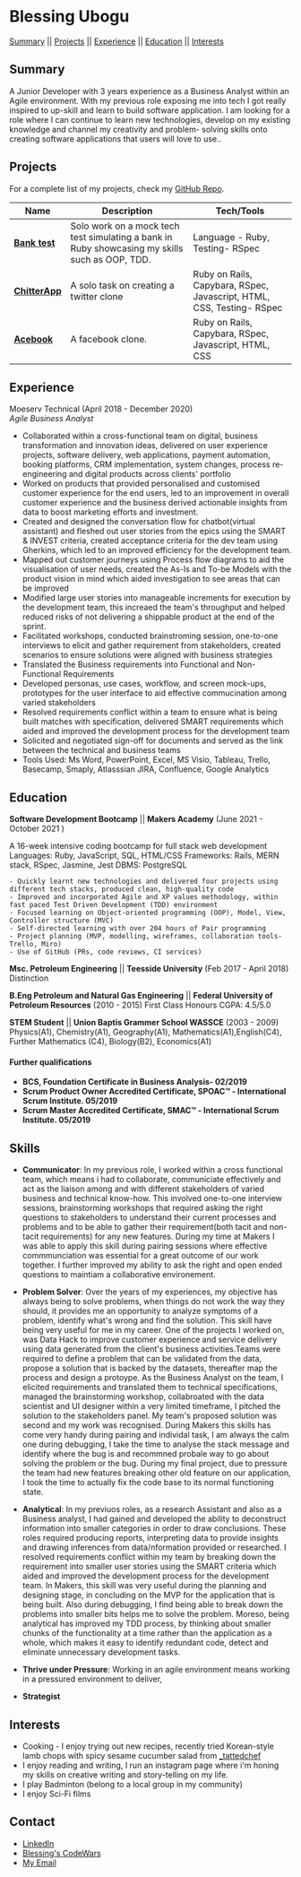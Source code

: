 # Blessing Ubogu

[Summary](#summary) || [Projects](#projects) || [Experience](#experience) || [Education](#education) || [Interests](#interests)

## Summary
A Junior Developer with 3 years experience as a Business Analyst within an Agile environment. With my previous role exposing me into tech I got really inspired to up-skill and learn to build software application. I am looking for a role where I can continue to learn new technologies, develop on my existing knowledge and channel my creativity and problem- solving skills onto creating software applications that users will love to use..

## Projects
For a complete list of my projects, check my <a href= "https://github.com/BlessingUb?tab=repositories">GitHub Repo</a>.

| Name                         | Description       | Tech/Tools        | 
| ---------------------------- | ----------------- | ----------------- |
| **[Bank test](https://github.com/BlessingUb/bank-tech-test)** | Solo work on a mock tech test simulating a bank in Ruby showcasing my skills such as OOP, TDD.  | Language - Ruby, Testing- RSpec|
| **[ChitterApp](https://github.com/BlessingUb/chitter)** | A solo task on creating a twitter clone | Ruby on Rails, Capybara, RSpec, Javascript, HTML, CSS, Testing- RSpec|
| **[Acebook](https://github.com/BlessingUb/acebook-rails-template-simple)**  | A facebook clone. | Ruby on Rails, Capybara, RSpec, Javascript, HTML, CSS |


## Experience

Moeserv Technical (April 2018 - December 2020)   
_Agile Business Analyst_
  - Collaborated within a cross-functional team on digital, business transformation and innovation ideas, delivered on  user experience projects, software delivery, web applications, payment automation, booking platforms, CRM implementation, system changes, process re-engineering and digital products  across clients' portfolio
  - Worked on products  that provided personalised and customised customer experience for the end users, led to an improvement in overall customer experience and the business derived actionable insights from data to boost marketing efforts and investment.
  -  Created and designed the conversation flow for chatbot(virtual assistant) and fleshed out user stories from the epics using the SMART & INVEST criteria, created acceptance criteria for the dev team using Gherkins, which led to an improved efficiency for the development team.
  - Mapped out customer journeys using Process flow diagrams to aid the visualisation of user needs, created the As-Is and To-be Models with the product vision in mind which aided investigation to see areas that can be improved
  - Modified large user stories into manageable increments for execution by the development team, this increaed the team's throughput and helped reduced risks of not delivering a shippable product at the end of the sprint.
  - Facilitated workshops, conducted brainstroming session, one-to-one interviews to elicit and gather requirement from stakeholders, created scenarios to ensure solutions were aligned with business strategies
  - Translated the Business requirements into Functional and Non-Functional Requirements
  - Developed personas, use cases, workflow, and screen mock-ups, prototypes for the user interface to aid effective commucination among varied stakeholders
  - Resolved requirements conflict within a team to ensure what is being built matches with specification, delivered SMART requirements which aided and improved the development process for the development team
  - Solicited and negotiated sign-off for documents and served as the link between the technical and business teams
  - Tools Used: Ms Word, PowerPoint, Excel, MS Visio, Tableau, Trello, Basecamp, Smaply, Atlasssian JIRA, Confluence, Google Analytics
   

## Education
**Software Development Bootcamp** || **Makers Academy**
(June 2021 - October 2021 )


A 16-week intensive coding bootcamp for full stack web development
  Languages: Ruby, JavaScript, SQL, HTML/CSS
  Frameworks: Rails, MERN stack, RSpec, Jasmine, Jest
  DBMS: PostgreSQL
  
    - Quickly learnt new technologies and delivered four projects using different tech stacks, produced clean, high-quality code
    - Improved and incorporated Agile and XP values methodology, within fast paced Test Driven Development (TDD) environment
    - Focused learning on Object-oriented programming (OOP), Model, View, Controller structure (MVC)
    - Self-directed learning with over 204 hours of Pair programming
    - Project planning (MVP, modelling, wireframes, collaboration tools-Trello, Miro)
    - Use of GitHub (PRs, code reviews, CI services)


**Msc. Petroleum Engineering** || **Teesside University**
(Feb 2017 - April 2018)
Distinction

**B.Eng Petroleum and Natural Gas Engineering** || **Federal University of Petroleum Resources**
(2010 - 2015)
First Class Honours CGPA: 4.5/5.0

**STEM Student** || **Union Baptis Grammer School WASSCE**
(2003 - 2009)
Physics(A1), Chemistry(A1), Geography(A1), Mathematics(A1),English(C4), Further Mathematics (C4), Biology(B2), Economics(A1)

#### Further qualifications
- **BCS, Foundation Certificate in Business Analysis- 02/2019**
- **Scrum Product Owner Accredited Certificate, SPOAC™ - International Scrum Institute. 05/2019**
- **Scrum Master Accredited Certificate, SMAC™ - International Scrum Institute. 05/2019**
 

## Skills
- **Communicator**:
In my previous role, I worked within a cross functional team, which means i had to collaborate, communiciate effectively and act as the liaison among and with different stakeholders of varied business and technical know-how. This involved one-to-one interview sessions, brainstorming workshops that required asking the right questions to stakeholders to understand their current processes and problems and to be able to gather their requirement(both tacit and non-tacit requirements) for any new features. 
During my time at Makers I was able to apply this skill during pairing sessions where effective commmunciation was essential for a great outcome of our work together. I further improved my ability to ask the right and open ended questions to maintiam a collaborative environement.


- **Problem Solver**: Over the years of my experiences, my objective has always being to solve problems, when things do not work the way they should, it provides me an opportunity to analyze symptoms of a problem, identify what's wrong and find the solution. This skill have being very useful for me in my career. One of the projects I worked on, was Data Hack to improve customer experience and service delivery using data generated from the client's business activities.Teams were required to define a problem that can be validated from  the data, propose a solution that is backed by the datasets, thereafter map the process and design a protoype. As the Business Analyst on the team, I elicited requirements and translated them to technical specifications, managed the brainstorming workshop, collabroated with the data scientist and UI designer within a very limited timeframe, I pitched the solution to the stakeholders panel. My team's proposed solution was second and my work was recognised. 
During Makers this skills has come very handy during pairing and individal task, I am always the calm one during debugging, I take the time to analyse the stack message and identify where the bug is and recommned probale way to go about solving the problem or the bug. During my final project, due to pressure the team had new features breaking other old feature on our application, I took the time to actually fix the code base to its normal functioning state.

- **Analytical**:
In my previuos roles, as a research Assistant and also as a Business analyst, I had gained and developed the ability to deconstruct information into smaller categories in order to draw conclusions. These roles required producing reports, interpreting data to provide insights and drawing inferences from data/nformation provided or researched. I resolved requirements conflict within my team by breaking down the requirement into smaller user stories using the SMART criteria which aided and improved the development process for the development team.
In Makers, this skill was very useful during the planning and designing stage, in concluding on the MVP for the application that is being built. Also during debugging, I find being able to break down the problems into smaller bits helps me to solve the problem. Moreso, being analytical has improved my TDD process, by thinking about smaller chunks of the functionality at a time rather than the application as a whole, which makes it easy to identify redundant code, detect and eliminate unnecessary development tasks.

- **Thrive under Pressure**:
Working in an agile environment means working in a pressured environment to deliver,
- **Strategist**


## Interests
- Cooking - I enjoy trying out new recipes, recently tried Korean-style lamb chops with spicy sesame cucumber salad from [_tattedchef](https://www.instagram.com/_tattedchef/)
- I enjoy reading and writing, I run an instagram page where i'm honing my skills on creative writing and story-telling on my life.
- I play Badminton (belong to a local group in my community)
- I enjoy Sci-Fi films


## Contact
- [LinkedIn](https://www.linkedin.com/in/blessing-tosin/)
- [Blessing's CodeWars](https://www.codewars.com/users/BlessingUb)
- [My Email](ubogublessing@yahoo.com) 

